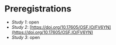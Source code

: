 # Preregistrations

- *Study 1*: open
- *Study 2*: [https://doi.org/10.17605/OSF.IO/FV6YN](https://doi.org/10.17605/OSF.IO/FV6YN)
- *Study 3*: open